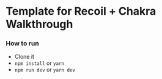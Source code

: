 # Template for Recoil + Chakra Walkthrough

### How to run
* Clone it
* `npm install` or `yarn`
* `npm run dev` or `yarn dev`